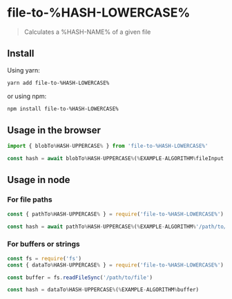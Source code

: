# file-to-%HASH-LOWERCASE%

> Calculates a %HASH-NAME% of a given file

## Install

Using yarn:
```sh
yarn add file-to-%HASH-LOWERCASE%
```

or using npm:
```sh
npm install file-to-%HASH-LOWERCASE%
```

## Usage in the browser
```javascript
import { blobTo%HASH-UPPERCASE% } from 'file-to-%HASH-LOWERCASE%'

const hash = await blobTo%HASH-UPPERCASE%(%EXAMPLE-ALGORITHM%fileInput.files[0])
```

## Usage in node

### For file paths
```javascript
const { pathTo%HASH-UPPERCASE% } = require('file-to-%HASH-LOWERCASE%')

const hash = await pathTo%HASH-UPPERCASE%(%EXAMPLE-ALGORITHM%'/path/to/file')
```

### For buffers or strings
```javascript
const fs = require('fs')
const { dataTo%HASH-UPPERCASE% } = require('file-to-%HASH-LOWERCASE%')

const buffer = fs.readFileSync('/path/to/file')

const hash = dataTo%HASH-UPPERCASE%(%EXAMPLE-ALGORITHM%buffer)
```
